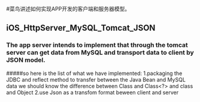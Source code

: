 #菜鸟讲述如何实现APP开发的客户端和服务器模型。
## iOS_HttpServer_MySQL_Tomcat_JSON
### The app server intends to implement that  through the tomcat server can get data from MySQL and transport  data to  client by JSON model.
#####so here is the list of what we have implemented:
1.packaging the JDBC and reflect method to transfer between the Java Bean and MySQL data
  we should know the difference between Class  and Class<?> and class<T> and Object
2.use Json as a transfom format beween client and server
